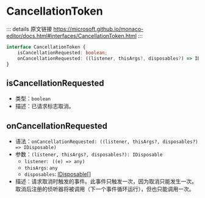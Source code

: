 # CancellationToken
        
::: details 原文链接
https://microsoft.github.io/monaco-editor/docs.html#interfaces/CancellationToken.html
:::

```ts
interface CancellationToken {
    isCancellationRequested: boolean;
    onCancellationRequested: ((listener, thisArgs?, disposables?) => IDisposable);
}
```

## isCancellationRequested
- 类型：`boolean`
- 描述：已请求标志取消。


## onCancellationRequested
- 语法：`onCancellationRequested: ((listener, thisArgs?, disposables?) => IDisposable)`
- 参数：`(listener, thisArgs?, disposables?): IDisposable`
  - `listener`: ` ((e) => any)`
  - `thisArgs`: `any`
  - `disposables`: [IDisposable](/api/IDisposable.md)[]
- 描述：请求取消时触发的事件。此事件只触发一次，因为取消只能发生一次。取消后注册的侦听器将被调用（下一个事件循环运行），但也只能调用一次。